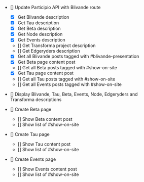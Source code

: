 - [] Update Participio API with Blivande route
  - [x] Get Blivande description
  - [x] Get Tau description
  - [x] Get Beta description
  - [x] Get Node description
  - [x] Get Events description
  - [] Get Transforma project description
  - [] Get Edgeryders description
  - [x] Get all Blivande posts tagged with #blivande-presentation
  - [x] Get Beta page content post
  - [] Get all Beta posts tagged with #show-on-site
  - [x] Get Tau page content post
  - [] Get all Tau posts tagged with #show-on-site
  - [] Get all Events posts tagged with #show-on-site

- [] Display Blivande, Tau, Beta, Events, Node, Edgeryders and Transforma descriptions

- [] Create Beta page
  - [] Show Beta content post
  - [] Show list of #show-on-site 

- [] Create Tau page
  - [] Show Tau content post
  - [] Show list of #show-on-site 

- [] Create Events page
  - [] Show Events content post
  - [] Show list of #show-on-site 